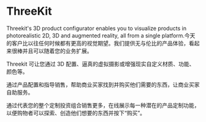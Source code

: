 # 

# ThreeKit

Threekit's 3D product configurator enables you to visualize products in photorealistic 2D, 3D and augmented reality, all from a single platform.今天的客户比以往任何时候都有更高的视觉期望。我们提供无与伦比的产品体验，看起来很棒并且可以随着您的业务扩展。

Threekit 可让您通过 3D 配置、逼真的虚拟摄影或增强现实自定义材质、功能、颜色等。

通过产品配置和指导销售，帮助商业买家找到并购买他们需要的东西，让商业买家自助服务。

通过代表您的整个定制投资组合销售更多，在线展示每一种潜在的产品定制功能，以便购物者可以探索、创造他们想要的东西并按下“购买”。

